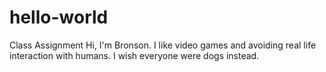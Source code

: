 # hello-world
Class Assignment 
Hi, I'm Bronson. I like video games and avoiding real life interaction with humans. I wish everyone were dogs instead. 
